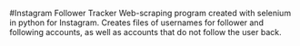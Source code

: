 #Instagram Follower Tracker
Web-scraping program created with selenium in python for Instagram. Creates files of usernames for follower and following accounts, as well as accounts that do not follow the user back.
